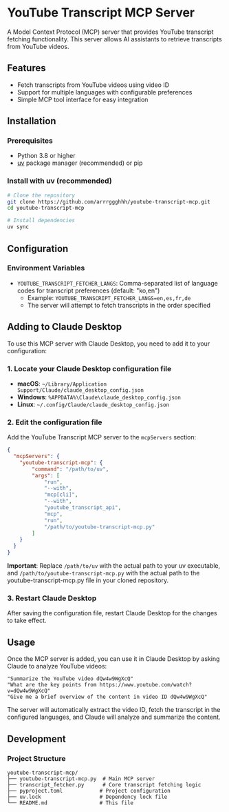 # YouTube Transcript MCP Server

A Model Context Protocol (MCP) server that provides YouTube transcript fetching functionality. This server allows AI assistants to retrieve transcripts from YouTube videos.

## Features

- Fetch transcripts from YouTube videos using video ID
- Support for multiple languages with configurable preferences
- Simple MCP tool interface for easy integration

## Installation

### Prerequisites

- Python 3.8 or higher
- [uv](https://github.com/astral-sh/uv) package manager (recommended) or pip

### Install with uv (recommended)

```bash
# Clone the repository
git clone https://github.com/arrrggghhh/youtube-transcript-mcp.git
cd youtube-transcript-mcp

# Install dependencies
uv sync
```

## Configuration

### Environment Variables

- `YOUTUBE_TRANSCRIPT_FETCHER_LANGS`: Comma-separated list of language codes for transcript preferences (default: "ko,en")
  - Example: `YOUTUBE_TRANSCRIPT_FETCHER_LANGS=en,es,fr,de`
  - The server will attempt to fetch transcripts in the order specified

## Adding to Claude Desktop

To use this MCP server with Claude Desktop, you need to add it to your configuration:

### 1. Locate your Claude Desktop configuration file

- **macOS**: `~/Library/Application Support/Claude/claude_desktop_config.json`
- **Windows**: `%APPDATA%\Claude\claude_desktop_config.json`
- **Linux**: `~/.config/Claude/claude_desktop_config.json`

### 2. Edit the configuration file

Add the YouTube Transcript MCP server to the `mcpServers` section:

```json
{
  "mcpServers": {
    "youtube-transcript-mcp": {
        "command": "/path/to/uv",
        "args": [
            "run",
            "--with",
            "mcp[cli]",
            "--with",
            "youtube_transcript_api",
            "mcp",
            "run",
            "/path/to/youtube-transcript-mcp.py"
        ]
    }
  }
}
```

**Important**: Replace `/path/to/uv` with the actual path to your uv executable, and `/path/to/youtube-transcript-mcp.py` with the actual path to the youtube-transcript-mcp.py file in your cloned repository.


### 3. Restart Claude Desktop

After saving the configuration file, restart Claude Desktop for the changes to take effect.

## Usage

Once the MCP server is added, you can use it in Claude Desktop by asking Claude to analyze YouTube videos:

```
"Summarize the YouTube video dQw4w9WgXcQ"
"What are the key points from https://www.youtube.com/watch?v=dQw4w9WgXcQ"
"Give me a brief overview of the content in video ID dQw4w9WgXcQ"
```

The server will automatically extract the video ID, fetch the transcript in the configured languages, and Claude will analyze and summarize the content.

## Development

### Project Structure

```
youtube-transcript-mcp/
├── youtube-transcript-mcp.py  # Main MCP server
├── transcript_fetcher.py      # Core transcript fetching logic
├── pyproject.toml            # Project configuration
├── uv.lock                   # Dependency lock file
└── README.md                 # This file
```
